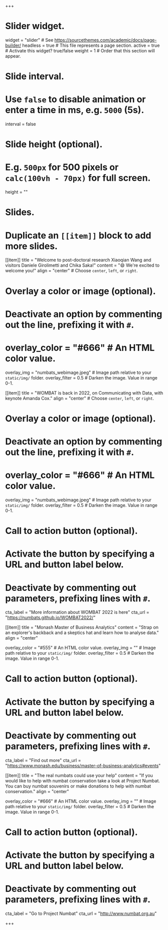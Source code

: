 +++
# Slider widget.
widget = "slider"  # See https://sourcethemes.com/academic/docs/page-builder/
headless = true  # This file represents a page section.
active = true  # Activate this widget? true/false
weight = 1  # Order that this section will appear.

# Slide interval.
# Use `false` to disable animation or enter a time in ms, e.g. `5000` (5s).
interval = false

# Slide height (optional).
# E.g. `500px` for 500 pixels or `calc(100vh - 70px)` for full screen.
height = ""

# Slides.
# Duplicate an `[[item]]` block to add more slides.
[[item]]
  title = "Welcome to post-doctoral research Xiaoqian Wang and visitors Daniele Girolimetti and Chika Saka!"
  content = ":smile: We're excited to welcome you!"
  align = "center"  # Choose `center`, `left`, or `right`.
  
  # Overlay a color or image (optional).
  #   Deactivate an option by commenting out the line, prefixing it with `#`.
  # overlay_color = "#666"  # An HTML color value.
  overlay_img = "numbats_webimage.jpeg"  # Image path relative to your `static/img/` folder.
  overlay_filter = 0.5  # Darken the image. Value in range 0-1.

[[item]]
  title = "WOMBAT is back in 2022, on Communicating with Data, with keynote Amanda Cox."
  align = "center"  # Choose `center`, `left`, or `right`.
  
  # Overlay a color or image (optional).
  #   Deactivate an option by commenting out the line, prefixing it with `#`.
  # overlay_color = "#666"  # An HTML color value.
  overlay_img = "numbats_webimage.jpeg"  # Image path relative to your `static/img/` folder.
  overlay_filter = 0.5  # Darken the image. Value in range 0-1.

   # Call to action button (optional).
   #   Activate the button by specifying a URL and button label below.
   #   Deactivate by commenting out parameters, prefixing lines with `#`.
   cta_label = "More information about WOMBAT 2022 is here"
   cta_url = "https://numbats.github.io/WOMBAT2022/"

[[item]]
  title = "Monash Master of Business Analytics"
  content = "Strap on an explorer's backback and a skeptics hat and learn how to analyse data."
  align = "center"

  overlay_color = "#555"  # An HTML color value.
  overlay_img = ""  # Image path relative to your `static/img/` folder.
  overlay_filter = 0.5  # Darken the image. Value in range 0-1.

   # Call to action button (optional).
   #   Activate the button by specifying a URL and button label below.
   #   Deactivate by commenting out parameters, prefixing lines with `#`.
   cta_label = "Find  out more"
   cta_url = "https://www.monash.edu/business/master-of-business-analytics#events"

[[item]]
  title = "The real numbats could use your help"
  content = "If you would like to help with numbat conservation take a look at Project Numbat. You can buy numbat souvenirs or make donations to help with numbat conservation."
  align = "center"

  overlay_color = "#666"  # An HTML color value.
  overlay_img = ""  # Image path relative to your `static/img/` folder.
  overlay_filter = 0.5  # Darken the image. Value in range 0-1.
  
   # Call to action button (optional).
   #   Activate the button by specifying a URL and button label below.
   #   Deactivate by commenting out parameters, prefixing lines with `#`.
   cta_label = "Go to Project Numbat"
   cta_url = "http://www.numbat.org.au"

+++